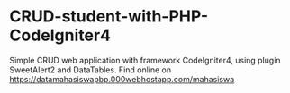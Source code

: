 # CRUD-student-with-PHP-CodeIgniter4
Simple CRUD web application with framework CodeIgniter4, using plugin SweetAlert2 and DataTables. Find online on https://datamahasiswapbp.000webhostapp.com/mahasiswa
